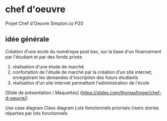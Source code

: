 # chef d'oeuvre
Projet Chef d'Oeuvre Simplon.co P20

## idée générale
Création d'une école du numérique post bac, sur la base d'un financement par l'étudiant et par des fonds privés

1. réalisation d'une étude de marché
2. confortation de l'étude de marché par la création d'un site internet, enregistrant les demandes d'inscription des futurs étudiants
3. réalisation d'un site internet permettant l'administration de l'école

[Slide de présentation / Maquettes] (https://slides.com/thomasfroger/chef-d-oeuvre/)
 
Use case diagram
Class diagram
Lots fonctionnels priorisés
Users stories réparties par lots fonctionnels
